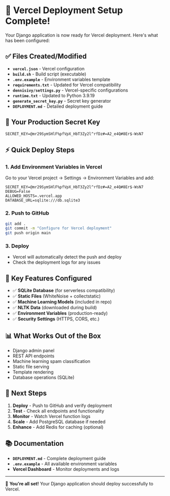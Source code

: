 # 🚀 Vercel Deployment Setup Complete!

Your Django application is now ready for Vercel deployment. Here's what has been configured:

## ✅ Files Created/Modified

- **`vercel.json`** - Vercel configuration
- **`build.sh`** - Build script (executable)
- **`.env.example`** - Environment variables template
- **`requirements.txt`** - Updated for Vercel compatibility
- **`dennisivy/settings.py`** - Vercel-specific configurations
- **`runtime.txt`** - Updated to Python 3.9.19
- **`generate_secret_key.py`** - Secret key generator
- **`DEPLOYMENT.md`** - Detailed deployment guide

## 🔑 Your Production Secret Key

```
SECRET_KEY=@mr29SymSHlF%pfVpX_HbT3Zy2l^rfDz#=A2_e4Q#8Er$-WsN7
```

## ⚡ Quick Deploy Steps

### 1. Add Environment Variables in Vercel
Go to your Vercel project → Settings → Environment Variables and add:

```
SECRET_KEY=@mr29SymSHlF%pfVpX_HbT3Zy2l^rfDz#=A2_e4Q#8Er$-WsN7
DEBUG=False
ALLOWED_HOSTS=.vercel.app
DATABASE_URL=sqlite:///db.sqlite3
```

### 2. Push to GitHub
```bash
git add .
git commit -m "Configure for Vercel deployment"
git push origin main
```

### 3. Deploy
- Vercel will automatically detect the push and deploy
- Check the deployment logs for any issues

## 🎯 Key Features Configured

- ✅ **SQLite Database** (for serverless compatibility)
- ✅ **Static Files** (WhiteNoise + collectstatic)
- ✅ **Machine Learning Models** (included in repo)
- ✅ **NLTK Data** (downloaded during build)
- ✅ **Environment Variables** (production-ready)
- ✅ **Security Settings** (HTTPS, CORS, etc.)

## 📊 What Works Out of the Box

- Django admin panel
- REST API endpoints
- Machine learning spam classification
- Static file serving
- Template rendering
- Database operations (SQLite)

## 🔗 Next Steps

1. **Deploy** - Push to GitHub and verify deployment
2. **Test** - Check all endpoints and functionality
3. **Monitor** - Watch Vercel function logs
4. **Scale** - Add PostgreSQL database if needed
5. **Enhance** - Add Redis for caching (optional)

## 📚 Documentation

- **`DEPLOYMENT.md`** - Complete deployment guide
- **`.env.example`** - All available environment variables
- **Vercel Dashboard** - Monitor deployments and logs

---

🎉 **You're all set!** Your Django application should deploy successfully to Vercel.